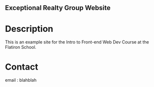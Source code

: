 Exceptional Realty Group Website
---

# Description

This is an example site for the Intro to Front-end Web Dev Course at the Flatiron School.

# Contact

email : blahblah
